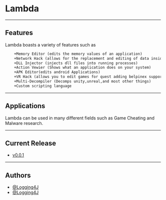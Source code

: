 # Lambda

---
## Features
 Lambda boasts a variety of features such as
 ```diff
     +Memory Editor (edits the memory values of an application)
     +Network Hack (allows for the replacement and editing of data inside of packets)
     +DLL Injector (injects dll files into running processes)
     +Action Vewier (Shows what an application does on your system)
     +APK Editor(edits android Applications)
     +VR Hack (allows you to edit games for quest adding belpinex support and other things)
     +Multi-Decompiler (Decomps unity,unreal,and most other things)
     +Custom scripting language
  ```

---

## Applications
 Lambda can be used in many different fields such as Game Cheating and Malware research.

---

## Current Release
- [v0.0.1](https://github.com/C4T0P1A/Lambda/releases/)

---

## Authors
- [@Logging4J](https://www.github.com/Logging4J)
- [@Logging4J](https://www.github.com/C4T0P1A)
